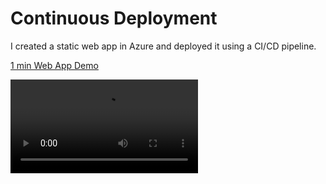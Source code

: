 # Continuous Deployment

I created a static web app in Azure and deployed it using a CI/CD pipeline.

[1 min Web App Demo](https://vimeo.com/1076863687?share=copy)

<video src="https://vimeo.com/1076863687"/>